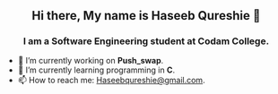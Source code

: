 # <h2 align="center">Hi there, My name is Haseeb Qureshie 👋</h2>   

<h3 align="center">I am a Software Engineering student at Codam College.</h3>

- 🔭 I’m currently working on __Push_swap__.
- 🌱 I’m currently learning programming in __C__.
- 📫 How to reach me: Haseebqureshie@gmail.com.

<!--
**AtibQur/AtibQur** is a ✨ _special_ ✨ repository because its `README.md` (this file) appears on your GitHub profile.

Here are some ideas to get you started:

- 🔭 I’m currently working on ...
- 🌱 I’m currently learning ...
- 👯 I’m looking to collaborate on ...
- 🤔 I’m looking for help with ...
- 💬 Ask me about ...
- 📫 How to reach me: ...
- 😄 Pronouns: ...
- ⚡ Fun fact: ...
-->
